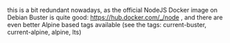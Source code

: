 

this is a bit redundant nowadays, as the official NodeJS Docker image on Debian Buster is quite good: https://hub.docker.com/_/node , and there are even better Alpine based tags available (see the tags: current-buster, current-alpine, alpine, lts)

